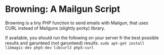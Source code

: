 Browning: A Mailgun Script
=========================

Browning is a tiny PHP function to send emails with Mailgun, that uses CURL instead of Mailguns (slightly porky) library.

If available, you should run the following on your server fr the best possible results and garunteed (not garunteed) results. `sudo apt-get install libmagic-dev php5-dev libcurl3 php5-curl`

